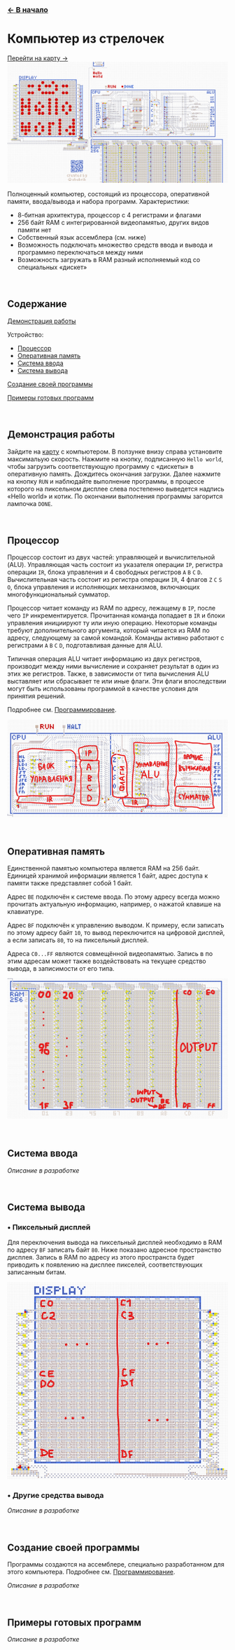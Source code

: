 ﻿### [← В начало](./README.md)

# Компьютер из стрелочек
[Перейти на карту →](https://logic-arrows.io/map-computer)
[![Компьютер из стрелочек](img/computer.png)](https://logic-arrows.io/map-computer)

Полноценный компьютер, состоящий из процессора, оперативной памяти, ввода/вывода и набора программ. Характеристики:
* 8-битная архитектура, процессор с 4 регистрами и флагами
* 256 байт RAM с интегрированной видеопамятью, других видов памяти нет
* Собственный язык ассемблера (см. ниже)
* Возможность подключать множество средств ввода и вывода и программно переключаться между ними
* Возможность загружать в RAM разный исполняемый код со специальных «дискет»
<br><br><br>

## Содержание
[Демонстрация работы](#demo)

Устройство:
- [Процессор](#cpu)
- [Оперативная память](#ram)
- [Система ввода](#input)
- [Система вывода](#output)

[Создание своей программы](#programming)

[Примеры готовых программ](#examples)
<br><br><br>


## <a name="demo"></a>Демонстрация работы
Зайдите на [карту](https://logic-arrows.io/map-computer) с компьютером. В ползунке внизу справа установите максимальую скорость. Нажмите на кнопку, подписанную `Hello world`, чтобы загрузить соответствующую программу с «дискеты» в оперативную память. Дождитесь окончания загрузки. Далее нажмите на кнопку `RUN` и наблюдайте выполнение программы, в процессе которого на пиксельном дисплее слева постепенно выведется надпись «Hello world» и котик. По окончании выполнения программы загорится лампочка `DONE`.
<br><br><br>


## <a name="cpu"></a>Процессор
Процессор состоит из двух частей: управляющей и вычислительной (ALU). Управляющая часть состоит из указателя операции `IP`, регистра операции `IR`, блока управления и 4 свободных регистров `A` `B` `C` `D`. Вычислительная часть состоит из регистра операции `IR`, 4 флагов `Z` `C` `S` `O`, блока управления и исполняющих механизмов, включающих многофункциональный сумматор.

Процессор читает команду из RAM по адресу, лежащему в `IP`, после чего `IP` инкрементируется. Прочитанная команда попадает в `IR` и блоки управления инициируют ту или иную операцию. Некоторые команды требуют дополнительного аргумента, который читается из RAM по адресу, следующему за самой командой. Команды активно работают с регистрами `A` `B` `C` `D`, подготавливая данные для ALU.

Типичная операция ALU читает информацию из двух регистров, производит между ними вычисление и сохраняет результат в один из этих же регистров. Также, в зависимости от типа вычисления ALU выставляет или сбрасывает те или иные флаги. Эти флаги впоследствии могут быть использованы программой в качестве условия для принятия решений.

Подробнее см. [Программирование](./computer-programming.md).

![Процессор](img/computer-cpu.png)
<br><br><br>


## <a name="ram"></a>Оперативная память
Единственной памятью компьютера является RAM на 256 байт. Единицей хранимой информации является 1 байт, адрес доступа к памяти также представляет собой 1 байт.

Адрес `BE` подключён к системе ввода. По этому адресу всегда можно прочитать актуальную информацию, например, о нажатой клавише на клавиатуре.

Адрес `BF` подключён к управлению выводом. К примеру, если записать по этому адресу байт `10`, то вывод переключится на цифровой дисплей, а если записать `80`, то на пиксельный дисплей.

Адреса `С0...FF` являются совмещённой видеопамятью. Запись в по этим адресам может также воздействовать на текущее средство вывода, в записимости от его типа.

![Оперативная память](img/computer-ram.png)
<br><br><br>


## <a name="input"></a>Система ввода
*Описание в разработке*
<br><br><br>


## <a name="output"></a>Система вывода

### • Пиксельный дисплей
Для переключения вывода на пиксельный дисплей необходимо в RAM по адресу `BF` записать байт `80`. Ниже показано адресное пространство дисплея. Запись в RAM по адресу из этого пространста будет приводить к появлению на дисплее пикселей, соответствующих записанным битам.

![Пиксельный дисплей](img/computer-display.png)
<br>

### • Другие средства вывода
*Описание в разработке*
<br><br><br>


## <a name="programming"></a>Создание своей программы
Программы создаются на ассемблере, специально разработанном для этого компьютера. Подробнее см. [Программирование](./computer-programming.md).

*Описание в разработке*
<br><br><br>


## <a name="examples"></a>Примеры готовых программ
*Описание в разработке*
